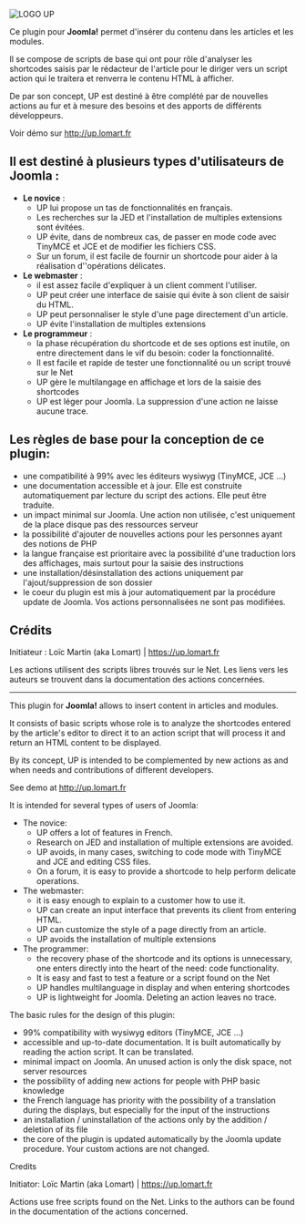 ![LOGO UP](https://up.lomart.fr/images/template/up-logo-carre.png)

Ce plugin pour **Joomla!** permet d'insérer du contenu dans les articles et les modules. 

Il se compose de scripts de base qui ont pour rôle d'analyser les shortcodes saisis par le rédacteur de l'article pour le diriger vers un script action qui le traitera et renverra le contenu HTML à afficher.

De par son concept, UP est destiné à être complété par de nouvelles actions au fur et à mesure des besoins et des apports de différents développeurs.

Voir démo sur http://up.lomart.fr

## Il est destiné à plusieurs types d'utilisateurs de Joomla :

- **Le novice** : 
  - UP lui propose un tas de fonctionnalités en français. 
  - Les recherches sur la JED et l'installation de multiples extensions sont évitées. 
  - UP évite, dans de nombreux cas, de passer en mode code avec TinyMCE et JCE et de modifier les fichiers CSS. 
  - Sur un forum, il est facile de fournir un shortcode pour aider à la réalisation d''opérations délicates.
- **Le webmaster** : 
  - il est assez facile d'expliquer à un client comment l'utiliser. 
  - UP peut créer une interface de saisie qui évite à son client de saisir du HTML. 
  - UP peut personnaliser le style d'une page directement d'un article.
  - UP évite l'installation de multiples extensions
- **Le programmeur** : 
  - la phase récupération du shortcode et de ses options est inutile, on entre directement dans le vif du besoin: coder la fonctionnalité. 
  - Il est facile et rapide de tester une fonctionnalité ou un script trouvé sur le Net
  - UP gère le multilangage en affichage et lors de la saisie des shortcodes
  - UP est léger pour Joomla. La suppression d'une action ne laisse aucune trace. 

## Les règles de base pour la conception de ce plugin:

- une compatibilité à 99% avec les éditeurs wysiwyg (TinyMCE, JCE ...) 
- une documentation accessible et à jour. Elle est construite automatiquement par lecture du script des actions. Elle peut être traduite.
- un impact minimal sur Joomla. Une action non utilisée, c'est uniquement de la place disque pas des ressources serveur
- la possibilité d'ajouter de nouvelles actions pour les personnes ayant des notions de PHP
- la langue française est prioritaire avec la possibilité d'une traduction lors des affichages, mais surtout pour la saisie des instructions
- une installation/désinstallation des actions uniquement par l'ajout/suppression de son dossier
- le coeur du plugin est mis à jour automatiquement par la procédure update de Joomla. Vos actions personnalisées ne sont pas modifiées. 

## Crédits

Initiateur : Loïc Martin (aka Lomart) | https://up.lomart.fr 

Les actions utilisent des scripts libres trouvés sur le Net. Les liens vers les auteurs se trouvent dans la documentation des actions concernées. 

----------------------
This plugin for **Joomla!** allows to insert content in articles and modules.

It consists of basic scripts whose role is to analyze the shortcodes entered by the article's editor to direct it to an action script that will process it and return an HTML content to be displayed.

By its concept, UP is intended to be complemented by new actions as and when needs and contributions of different developers.

See demo at http://up.lomart.fr

It is intended for several types of users of Joomla:

- The novice:
  - UP offers a lot of features in French.
  - Research on JED and installation of multiple extensions are avoided.
  - UP avoids, in many cases, switching to code mode with TinyMCE and JCE and editing CSS files.
  - On a forum, it is easy to provide a shortcode to help perform delicate operations.
- The webmaster:
  - it is easy enough to explain to a customer how to use it.
  - UP can create an input interface that prevents its client from entering HTML.
  - UP can customize the style of a page directly from an article.
  - UP avoids the installation of multiple extensions
- The programmer:
  - the recovery phase of the shortcode and its options is unnecessary, one enters directly into the heart of the need: code functionality.
  - It is easy and fast to test a feature or a script found on the Net
  - UP handles multilanguage in display and when entering shortcodes
  - UP is lightweight for Joomla. Deleting an action leaves no trace.

The basic rules for the design of this plugin:

- 99% compatibility with wysiwyg editors (TinyMCE, JCE ...)
- accessible and up-to-date documentation. It is built automatically by reading the action script. It can be translated.
- minimal impact on Joomla. An unused action is only the disk space, not server resources
- the possibility of adding new actions for people with PHP basic knowledge
- the French language has priority with the possibility of a translation during the displays, but especially for the input of the instructions
- an installation / uninstallation of the actions only by the addition / deletion of its file
- the core of the plugin is updated automatically by the Joomla update procedure. Your custom actions are not changed.

Credits

Initiator: Loïc Martin (aka Lomart) | https://up.lomart.fr

Actions use free scripts found on the Net. Links to the authors can be found in the documentation of the actions concerned.
